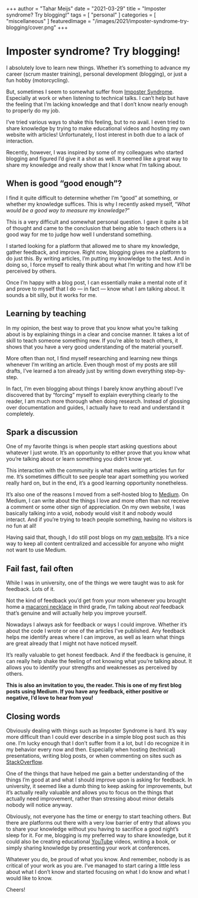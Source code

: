 +++
author = "Tahar Meijs"
date = "2021-03-29"
title = "Imposter syndrome? Try blogging!"
tags = [
    "personal"
]
categories = [
    "miscellaneous"
]
featuredImage = "/images/2021/imposter-syndrome-try-blogging/cover.png"
+++

# Imposter syndrome? Try blogging!
I absolutely love to learn new things. Whether it’s something to advance my career (scrum master training), personal
development (blogging), or just a fun hobby (motorcycling).

But, sometimes I seem to somewhat suffer from [Imposter Syndrome](https://en.wikipedia.org/wiki/Impostor_syndrome). Especially
at work or when listening to technical talks. I can’t help but have the feeling that I’m lacking knowledge and that I don’t
know nearly enough to properly do my job.

I’ve tried various ways to shake this feeling, but to no avail. I even tried to share knowledge by trying to make educational
videos and hosting my own website with articles! Unfortunately, I lost interest in both due to a lack of interaction.

Recently, however, I was inspired by some of my colleagues who started blogging and figured I’d give it a shot as well. It
seemed like a great way to share my knowledge and really show that I know what I’m talking about.

## When is good “good enough”?
I find it quite difficult to determine whether I’m “good” at something, or whether my knowledge suffices. This is why I
recently asked myself, “*What would be a good way to measure my knowledge?*”

This is a very difficult and somewhat personal question. I gave it quite a bit of thought and came to the conclusion that being
able to teach others is a good way for me to judge how well I understand something.

I started looking for a platform that allowed me to share my knowledge, gather feedback, and improve. Right now, blogging gives
me a platform to do just this. By writing articles, I’m putting my knowledge to the test. And in doing so, I force myself to
really think about what I’m writing and how it’ll be perceived by others.

Once I’m happy with a blog post, I can essentially make a mental note of it and prove to myself that I do — in fact — know what
I am talking about. It sounds a bit silly, but it works for me.

## Learning by teaching
In my opinion, the best way to prove that you know what you’re talking about is by explaining things in a clear and concise
manner. It takes a lot of skill to teach someone something new. If you’re able to teach others, it shows that you have a very
good understanding of the material yourself.

More often than not, I find myself researching and learning new things whenever I’m writing an article. Even though most of my
posts are still drafts, I’ve learned a ton already just by writing down everything step-by-step.

In fact, I’m even blogging about things I barely know anything about! I’ve discovered that by “forcing” myself to explain
everything clearly to the reader, I am much more thorough when doing research. Instead of glossing over documentation and
guides, I actually have to read and understand it completely.

## Spark a discussion
One of my favorite things is when people start asking questions about whatever I just wrote. It’s an opportunity to either
prove that you know what you’re talking about or learn something you didn’t know yet.

This interaction with the community is what makes writing articles fun for me. It’s sometimes difficult to see people tear
apart something you worked really hard on, but in the end, it’s a good learning opportunity nonetheless.

It’s also one of the reasons I moved from a self-hosted blog to [Medium](https://medium.com/). On Medium, I can write about
the things I love and more often than not receive a comment or some other sign of appreciation. On my own website, I was
basically talking into a void, nobody would visit it and nobody would interact. And if you’re trying to teach people something,
having no visitors is no fun at all!

Having said that, though, I do still post blogs on my [own website](https://tahar.dev). It’s a nice way to keep all content
centralized and accessible for anyone who might not want to use Medium.

## Fail fast, fail often
While I was in university, one of the things we were taught was to ask for feedback. Lots of it.

Not the kind of feedback you’d get from your mom whenever you brought home a
[macaroni necklace](https://www.thesprucecrafts.com/macaroni-necklace-4175051) in third grade, I’m talking about *real*
feedback that’s genuine and will actually help you improve yourself.

Nowadays I always ask for feedback or ways I could improve. Whether it’s about the code I wrote or one of the articles I’ve
published. Any feedback helps me identify areas where I can improve, as well as learn what things are great already that I
might not have noticed myself.

It’s really valuable to get honest feedback. And if the feedback is genuine, it can really help shake the feeling of not
knowing what you’re talking about. It allows you to identify your strengths and weaknesses as perceived by others.

**This is also an invitation to you, the reader. This is one of my first blog posts using Medium. If you have any feedback,
either positive or negative, I’d love to hear from you!**

## Closing words
Obviously dealing with things such as Imposter Syndrome is hard. It’s way more difficult than I could ever describe in a simple
blog post such as this one. I’m lucky enough that I don’t suffer from it a lot, but I do recognize it in my behavior every now
and then. Especially when hosting (technical) presentations, writing blog posts, or when commenting on sites such as
[StackOverflow](https://stackoverflow.com/).

One of the things that have helped me gain a better understanding of the things I’m good at and what I should improve upon is
asking for feedback. In university, it seemed like a dumb thing to keep asking for improvements, but it’s actually really
valuable and allows you to focus on the things that actually need improvement, rather than stressing about minor details nobody
will notice anyway.

Obviously, not everyone has the time or energy to start teaching others. But there are platforms out there with a very low
barrier of entry that allows you to share your knowledge without you having to sacrifice a good night’s sleep for it. For me,
blogging is my preferred way to share knowledge, but it could also be creating educational [YouTube](https://www.youtube.com/)
videos, writing a book, or simply sharing knowledge by presenting your work at conferences.

Whatever you do, be proud of what you know. And remember, nobody is as critical of your work as you are. I’ve managed to start
caring a little less about what I don’t know and started focusing on what I do know and what I would like to know.

Cheers!

